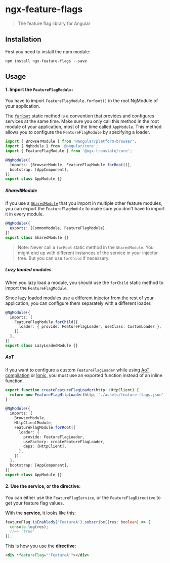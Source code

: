 # ngx-feature-flags

> The feature flag library for Angular

## Installation

First you need to install the npm module:

```
npm install ngx-feature-flags --save
```

## Usage

#### 1. Import the `FeatureFlagModule`:

You have to import `FeatureFlagModule.forRoot()` in the root NgModule of your application.

The [`forRoot`](https://angular.io/api/router/RouterModule#forroot) static method is a convention that provides and configures services at the same time.
Make sure you only call this method in the root module of your application, most of the time called `AppModule`.
This method allows you to configure the `FeatureFlagModule` by specifying a loader.

```ts
import { BrowserModule } from '@angular/platform-browser';
import { NgModule } from '@angular/core';
import { FeatureFlagModule } from '@ngx-translate/core';

@NgModule({
  imports: [BrowserModule, FeatureFlagModule.forRoot()],
  bootstrap: [AppComponent],
})
export class AppModule {}
```

##### SharedModule

If you use a [`SharedModule`](https://angular.io/guide/sharing-ngmodules) that you import in multiple other feature modules,
you can export the `FeatureFlagModule` to make sure you don't have to import it in every module.

```ts
@NgModule({
  exports: [CommonModule, FeatureFlagModule],
})
export class SharedModule {}
```

> Note: Never call a `forRoot` static method in the `SharedModule`. You might end up with different instances of the service in your injector tree. But you can use `forChild` if necessary.

##### Lazy loaded modules

When you lazy load a module, you should use the `forChild` static method to import the `FeatureFlagModule`.

Since lazy loaded modules use a different injector from the rest of your application, you can configure them separately with a different loader.

```ts
@NgModule({
  imports: [
    FeatureFlagModule.forChild({
      loader: { provide: FeatureFlagLoader, useClass: CustomLoader },
    }),
  ],
})
export class LazyLoadedModule {}
```

##### AoT

If you want to configure a custom `FeatureFlagLoader` while using [AoT compilation](https://angular.io/docs/ts/latest/cookbook/aot-compiler.html) or [Ionic](http://ionic.io/), you must use an exported function instead of an inline function.

```ts
export function createFeatureFlagLoader(http: HttpClient) {
  return new FeatureFlagHttpLoader(http, './assets/feature-flags.json');
}

@NgModule({
  imports: [
    BrowserModule,
    HttpClientModule,
    FeatureFlagModule.forRoot({
      loader: {
        provide: FeatureFlagLoader,
        useFactory: createFeatureFlagLoader,
        deps: [HttpClient],
      },
    }),
  ],
  bootstrap: [AppComponent],
})
export class AppModule {}
```

#### 2. Use the service, or the directive:

You can either use the `FeatureFlagService`, or the `FeatureFlagDirective` to get your feature flag values.

With the **service**, it looks like this:

```ts
featureFlag.isEnabled$('FeatureA').subscribe((res: boolean) => {
  console.log(res);
  //=> 'true'
});
```

This is how you use the **directive**:

```html
<div *featureFlag="'FeatureA'"></div>
```
